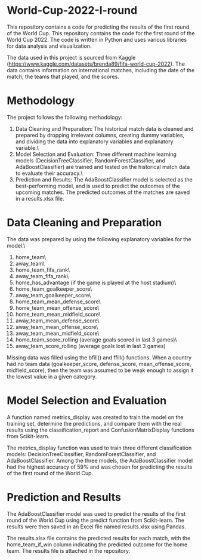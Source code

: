 # World-Cup-2022-I-round

This repository contains a code for predicting the results of the first round of the World Cup. This repository contains the code for the first round of the World Cup 2022. The code is written in Python and uses various libraries for data analysis and visualization.

The data used in this project is sourced from Kaggle (https://www.kaggle.com/datasets/brenda89/fifa-world-cup-2022). The data contains information on international matches, including the date of the match, the teams that played, and the scores.

# Methodology
The project follows the following methodology:

1. Data Cleaning and Preparation: The historical match data is cleaned and prepared by dropping irrelevant columns, creating dummy variables, and dividing the data into explanatory variables and explanatory variable.\
2. Model Selection and Evaluation: Three different machine learning models (DecisionTreeClassifier, RandomForestClassifier, and AdaBoostClassifier) are trained and tested on the historical match data to evaluate their accuracy.\
3. Prediction and Results: The AdaBoostClassifier model is selected as the best-performing model, and is used to predict the outcomes of the upcoming matches. The predicted outcomes of the matches are saved in a results.xlsx file.

# Data Cleaning and Preparation
The data was prepared by using the following explanatory variables for the model:\
1. home_team\
2. away_team\
3. home_team_fifa_rank\
4. away_team_fifa_rank\
5. home_has_advantage (if the game is played at the host stadium)\
6. home_team_goalkeeper_score\
7. away_team_goalkeeper_score\
8. home_team_mean_defense_score\
9. home_team_mean_offense_score\
10. home_team_mean_midfield_score\
11. away_team_mean_defense_score\
12. away_team_mean_offense_score\
13. away_team_mean_midfield_score\
14. home_team_score_rolling (average goals scored in last 3 games)\
15. away_team_score_rolling (average goals lost in last 3 games)

Missing data was filled using the bfill() and ffill() functions. When a country had no team data (goalkeeper_score, defense_score, mean_offense_score, midfield_score), then the team was assumed to be weak enough to assign it the lowest value in a given category.

# Model Selection and Evaluation
A function named metrics_display was created to train the model on the training set, determine the predictions, and compare them with the real results using the classification_report and ConfusionMatrixDisplay functions from Scikit-learn.

The metrics_display function was used to train three different classification models: DecisionTreeClassifier, RandomForestClassifier, and AdaBoostClassifier. Among the three models, the AdaBoostClassifier model had the highest accuracy of 59% and was chosen for predicting the results of the first round of the World Cup.

# Prediction and Results
The AdaBoostClassifier model was used to predict the results of the first round of the World Cup using the predict function from Scikit-learn. The results were then saved in an Excel file named results.xlsx using Pandas.

The results.xlsx file contains the predicted results for each match, with the home_team_if_win column indicating the predicted outcome for the home team. The results file is attached in the repository.
